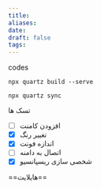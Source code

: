 ```yaml
---
title:
aliases:
date:
draft: false
tags:
---
```

codes

```
npx quartz build --serve
```

```
npx quartz sync
```


تسک ها
- [ ] افزودن کامنت
- [x] تغییر رنگ
- [x] اندازه فونت
- [ ] اتصال به دامنه
- [x] شخصی سازی ریسپانسیو

==هایلایت==



